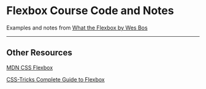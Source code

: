 # Flexbox Course Code and Notes
Examples and notes from [What the Flexbox by Wes Bos](http://flexbox.io/)


___

## Other Resources

[MDN CSS Flexbox](https://developer.mozilla.org/en-US/docs/Web/CSS/CSS_Flexible_Box_Layout/Using_CSS_flexible_boxes)

[CSS-Tricks Complete Guide to Flexbox](https://css-tricks.com/snippets/css/a-guide-to-flexbox/)